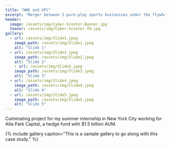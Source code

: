 ```yaml
---
title: "WWE and UFC"
excerpt: "Merger between 2 pure-play sports businesses under the flywheel of Endeavor"
header:
  image: /assets/img/Cyber-Scooter-Banner.jpg
  teaser: /assets/img/Cyber-Scooter-TH.jpg
gallery:
  - url: /assets/img/Slide1.jpeg
    image_path: /assets/img/Slide1.jpeg
    alt: "Slide 1"
  - url: /assets/img/Slide2.jpeg
    image_path: /assets/img/Slide2.jpeg
    alt: "Slide 2"
    - url: /assets/img/Slide3.jpeg
    image_path: /assets/img/Slide3.jpeg
    alt: "Slide 3"
  - url: /assets/img/Slide4.jpeg
    image_path: /assets/img/Slide4.jpeg
    alt: "Slide 4"
  - url: /assets/img/Slide5.jpeg
    image_path: /assets/img/Slide5.jpeg
    alt: "Slide 5"
---
```


Culminating project for my summer internship in New York City working for Alta Park Capital, a hedge fund with $1.5 billion AUM.

{% include gallery caption="This is a sample gallery to go along with this case study." %}
